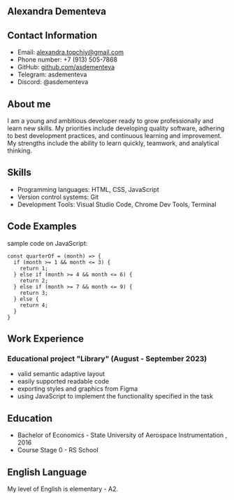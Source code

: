 
## Alexandra Dementeva

## Contact Information
- Email: alexandra.topchiy@gmail.com
- Phone number: +7 (913) 505-7868
- GitHub: [github.com/asdementeva](https://github.com/asdementeva)
- Telegram: asdementeva
- Discord: @asdementeva

## About me
I am a young and ambitious developer ready to grow professionally and learn new skills. My priorities include developing quality software, adhering to best development practices, and continuous learning and improvement. My strengths include the ability to learn quickly, teamwork, and analytical thinking.

## Skills 
- Programming languages: HTML, CSS, JavaScript
- Version control systems: Git
- Development Tools: Visual Studio Code, Chrome Dev Tools, Terminal

## Code Examples
sample code on JavaScript:
```
const quarterOf = (month) => {
  if (month >= 1 && month <= 3) {
    return 1;
  } else if (month >= 4 && month <= 6) {
    return 2;
  } else if (month >= 7 && month <= 9) {
    return 3;
  } else {
    return 4;
  }
}
```


## Work Experience
### Educational project "Library" (August - September 2023)
- valid semantic adaptive layout
- easily supported readable code
- exporting styles and graphics from Figma
- using JavaScript to implement the functionality specified in the task

## Education 
- Bachelor of Economics - State University of Aerospace Instrumentation , 2016
- Course Stage 0 - RS School

## English Language 
My level of English is elementary - A2.